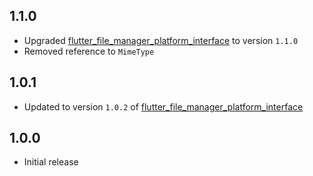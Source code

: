 ## 1.1.0

* Upgraded [flutter_file_manager_platform_interface](https://pub.dev/packages/flutter_file_manager_platform_interface) to version `1.1.0`
* Removed reference to `MimeType`

## 1.0.1

* Updated to version `1.0.2` of [flutter_file_manager_platform_interface](https://pub.dev/packages/flutter_file_manager_platform_interface)

## 1.0.0

* Initial release
